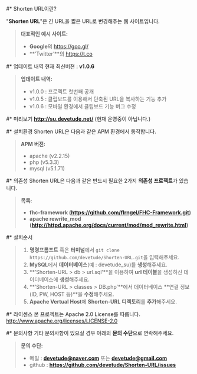 #* Shorten URL이란?

"**Shorten URL**"은 긴 URL을 짧은 URL로 변경해주는 웹 사이트입니다.
> **대표적인 예시 사이트:**
> - **Google**의 https://goo.gl/
> - **’Twitter’**의 https://t.co

#* 업데이트 내역
현재 최신버젼 : **v1.0.6**

> **업데이트 내역:**
> - v1.0.0 : 프로젝트 첫번째 공개
> - v1.0.5 : 클립보드를 이용해서 단축된 URL을 복사하는 기능 추가
> - v1.0.6 : 모바일 환경에서 클립보드 기능 버그 수정

#* 미리보기
**http://su.devetude.net/** (현재 운영중이 아닙니다.)

#* 설치환경
Shorten URL은 다음과 같은 APM 환경에서 동작합니다.
> **APM 버젼:**
> - apache (v2.2.15)
> - php (v5.3.3)
> - mysql (v5.1.71)

#* 의존성
Shorten URL은 다음과 같은 반드시 필요한 2가지 **의존성 프로젝트**가 있습니다.
> **목록:**
> - **fhc-framework (https://github.com/flrngel/FHC-Framework.git)**
> - **apache rewrite_mod (http://httpd.apache.org/docs/current/mod/mod_rewrite.html)**

#* 설치순서
> 1. **명령프롬프트** 혹은 **터미널**에서 ```git clone https://github.com/devetude/Shorten-URL.git```을 입력해주세요.
> 2. **MySQL**에서 **데이터베이스**(예 : devetude_su)를 **생성**해주세요.
> 3. **’Shorten-URL > db > url.sql’**을 이용하여 **url 테이블**을 생성하신 데이터베이스에 **생성**해주세요.
> 4. **’Shorten-URL > classes > DB.php’**에서 데이터베이스 **연결 정보(ID, PW, HOST 등)**을 **수정**해주세요.
> 5. **Apache Vertual Host**에 **Shorten-URL 디렉토리**를 **추가**해주세요.

#* 라이센스
본 프로젝트는 Apache 2.0 License를 따릅니다. http://www.apache.org/licenses/LICENSE-2.0

#* 문의사항
기타 문의사항이 있으실 경우 아래의 **문의 수단**으로 연락해주세요.
> **문의 수단:**
> - 메일 : **devetude@naver.com** 또는 **devetude@gmail.com**
> - github : **https://github.com/devetude/Shorten-URL/issues**
